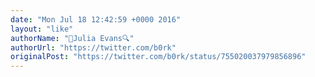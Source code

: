 ```yaml
---
date: "Mon Jul 18 12:42:59 +0000 2016"
layout: "like"
authorName: "🔎Julia Evans🔍"
authorUrl: "https://twitter.com/b0rk"
originalPost: "https://twitter.com/b0rk/status/755020037979856896"
---
```

